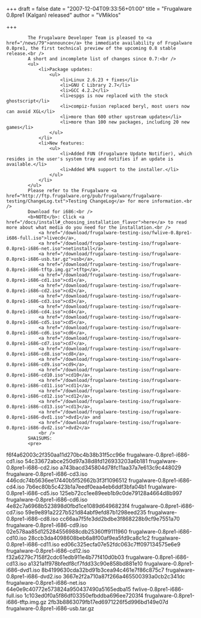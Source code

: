 
+++
draft = false
date = "2007-12-04T09:33:56+01:00"
title = "Frugalware 0.8pre1 (Kalgan) released"
author = "VMiklos"

+++

            The Frugalware Developer Team is pleased to <a href="/news/79">announce</a> the immediate availability of Frugalware 0.8pre1, the first technical preview of the upcoming 0.8 stable release.<br />
            A short and incomplete list of changes since 0.7:<br />
            <ul>
                <li>Package updates:
                    <ul>
                        <li>Linux 2.6.23 + fixes</li>
                        <li>GNU C Library 2.7</li>
                        <li>GCC 4.2.2</li>
                        <li>espgs is now replaced with the stock ghostscript</li>
                        <li>compiz-fusion replaced beryl, most users now can avoid XGL</li>
                        <li>more than 600 other upstream updates</li>
                        <li>more than 100 new packages, including 20 new games</li>
                    </ul>
                </li>
                <li>New features:
                    <ul>
                        <li>Added FUN (Frugalware Update Notifier), which resides in the user's system tray and notifies if an update is available.</li>
                        <li>Added WPA support to the installer.</li>
                    </ul>
                </li>
            </ul>
            Please refer to the Frugalware <a href="http://ftp.frugalware.org/pub/frugalware/frugalware-testing/ChangeLog.txt">Testing ChangeLog</a> for more information.<br />
            Download for i686:<br />
            <b>NOTE</b>: Click <a href="/docs/install#_choosing_installation_flavor">here</a> to read more about what media do you need for the installation.<br />
                <a href="/download/frugalware-testing-iso/fwlive-0.8pre1-i686-full.iso">livecd</a>,
                <a href="/download/frugalware-testing-iso/frugalware-0.8pre1-i686-net.iso">netinstall</a>,
                <a href="/download/frugalware-testing-iso/frugalware-0.8pre1-i686-usb.tar.gz">usb</a>,
                <a href="/download/frugalware-testing-iso/frugalware-0.8pre1-i686-tftp.img.gz">tftp</a>,
                <a href="/download/frugalware-testing-iso/frugalware-0.8pre1-i686-cd1.iso">cd1</a>,
                <a href="/download/frugalware-testing-iso/frugalware-0.8pre1-i686-cd2.iso">cd2</a>,
                <a href="/download/frugalware-testing-iso/frugalware-0.8pre1-i686-cd3.iso">cd3</a>,
                <a href="/download/frugalware-testing-iso/frugalware-0.8pre1-i686-cd4.iso">cd4</a>,
                <a href="/download/frugalware-testing-iso/frugalware-0.8pre1-i686-cd5.iso">cd5</a>,
                <a href="/download/frugalware-testing-iso/frugalware-0.8pre1-i686-cd6.iso">cd6</a>,
                <a href="/download/frugalware-testing-iso/frugalware-0.8pre1-i686-cd7.iso">cd7</a>,
                <a href="/download/frugalware-testing-iso/frugalware-0.8pre1-i686-cd8.iso">cd8</a>,
                <a href="/download/frugalware-testing-iso/frugalware-0.8pre1-i686-cd9.iso">cd9</a>,
                <a href="/download/frugalware-testing-iso/frugalware-0.8pre1-i686-cd10.iso">cd10</a>,
                <a href="/download/frugalware-testing-iso/frugalware-0.8pre1-i686-cd11.iso">cd11</a>,
                <a href="/download/frugalware-testing-iso/frugalware-0.8pre1-i686-cd12.iso">cd12</a>,
                <a href="/download/frugalware-testing-iso/frugalware-0.8pre1-i686-cd13.iso">cd13</a>,
                <a href="/download/frugalware-testing-iso/frugalware-0.8pre1-i686-dvd1.iso">dvd1</a> and
                <a href="/download/frugalware-testing-iso/frugalware-0.8pre1-i686-dvd2.iso">dvd2</a>
                <br />
            SHA1SUMS:
            <pre>
f6f4a62003c2f350aa11d270bc4b38b31f5cc96e  frugalware-0.8pre1-i686-cd1.iso
54c33672abce250d97a38d8fd126933203a6b181  frugalware-0.8pre1-i686-cd2.iso
a743bacd345804d78fc11aa37a7e613c9c448029  frugalware-0.8pre1-i686-cd3.iso
446cdc74b5636ee17440b5f52662b3f3f1096512  frugalware-0.8pre1-i686-cd4.iso
7b6ec80b5c423b1a7eedf0eaa4eb6ddf3bfa04b1  frugalware-0.8pre1-i686-cd5.iso
125eb72cc1ee89eeb1b9c0de79128a4664d8b997  frugalware-0.8pre1-i686-cd6.iso
4e82c7a6968b523898d0fbd1ce1089d6496823f4  frugalware-0.8pre1-i686-cd7.iso
59e9e891a2227b521d84abf9efd87b1298eed235  frugalware-0.8pre1-i686-cd8.iso
cc66aa7f5fe3dd2bdbe3f868228b9cf9e7551a70  frugalware-0.8pre1-i686-cd9.iso
02e578aa85d125284556988cdb25360ff9111960  frugalware-0.8pre1-i686-cd10.iso
28ccb3da4098608beb6a8f00af9ea5fd9ca8c1c2  frugalware-0.8pre1-i686-cd11.iso
ed06c325ecfa07e52fdc063c7ff097134575e6e9  frugalware-0.8pre1-i686-cd12.iso
f32a6279c7158f2cdc61edb911e4b77f410d0b03  frugalware-0.8pre1-i686-cd13.iso
a1321a1f978bfedf8cf7fdd33c90e858bd881e10  frugalware-0.8pre1-i686-dvd1.iso
8b4199630cda32bd91b3cea94c461e7f86c875c7  frugalware-0.8pre1-i686-dvd2.iso
3667e2f2a710a87f266a465500393a0cb2c341dc  frugalware-0.8pre1-i686-net.iso
64e0e9c40772e573824a950437490a5165edba15  fwlive-0.8pre1-i686-full.iso
1c103ed0f0a5f86df03350efbddba696ee7203f4  frugalware-0.8pre1-i686-tftp.img.gz
2fb3b8863079fb17ed6971226f5d996bd149e07d  frugalware-0.8pre1-i686-usb.tar.gz
            </pre>
            
        